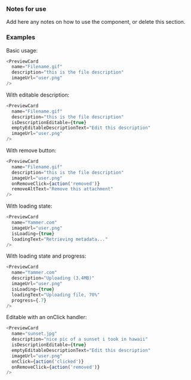 ### Notes for use

Add here any notes on how to use the component, or delete this section.

### Examples

Basic usage:

```js { "props": { "data-description": "basic" } }
<PreviewCard
  name="Filename.gif"
  description="this is the file description"
  imageUrl="user.png"
/>
```

With editable description:

```js { "props": { "data-description": "editable description" } }
<PreviewCard
  name="Filename.gif"
  description="this is the file description"
  isDescriptionEditable={true}
  emptyEditableDescriptionText="Edit this description"
  imageUrl="user.png"
/>
```

With remove button:

```js { "props": { "data-description": "remove button" } }
<PreviewCard
  name="Filename.gif"
  description="this is the file description"
  imageUrl="user.png"
  onRemoveClick={action('removed')}
  removeAltText="Remove this attachment"
/>
```

With loading state:

```js { "props": { "data-description": "loading state" } }
<PreviewCard
  name="Yammer.com"
  imageUrl="user.png"
  isLoading={true}
  loadingText="Retrieving metadata..."
/>
```

With loading state and progress:

```js { "props": { "data-description": "loading with progress" } }
<PreviewCard
  name="Yammer.com"
  description="Uploading (3.4MB)"
  imageUrl="user.png"
  isLoading={true}
  loadingText="Uploading file, 70%"
  progress={.7}
/>
```

Editable with an onClick handler:

```js { "props": { "data-description": "editable with onclick" } }
<PreviewCard
  name="sunset.jpg"
  description="nice pic of a sunset i took in hawaii"
  isDescriptionEditable={true}
  emptyEditableDescriptionText="Edit this description"
  imageUrl="user.png"
  onClick={action('clicked')}
  onRemoveClick={action('removed')}
/>
```